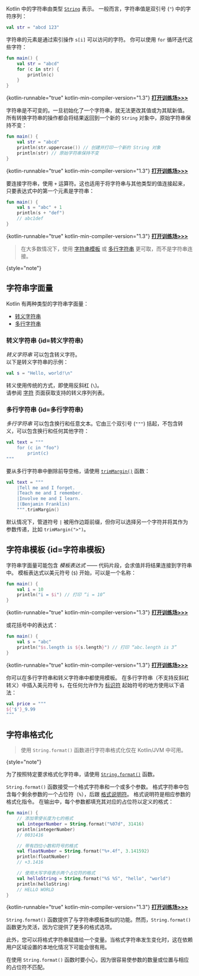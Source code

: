 [//]: # (title: 字符串（Strings）)

Kotlin 中的字符串由类型 [`String`](https://kotlinlang.org/api/latest/jvm/stdlib/kotlin/-string/) 表示。
一般而言，字符串值是双引号 (`"`) 中的字符序列：

```kotlin
val str = "abcd 123"
```

字符串的元素是通过索引操作 `s[i]` 可以访问的字符。
你可以使用 `for` 循环迭代这些字符：

```kotlin
fun main() {
    val str = "abcd"
    for (c in str) {
        println(c)
    }
}
```
{kotlin-runnable="true" kotlin-min-compiler-version="1.3"}
[**打开训练场>>>**](https://play.kotlinlang.org/editor/v1/N4Igxg9gJgpiBcIBmBXAdgAgLYEMCWaAFAJQbAA6mG1AbjgDYYDOALgE4YC8G5IOARmCi8eaStWpIIHQmAwFm7UhSoSJABzYEW9ImGLiJAX0qUjIADQgWONgHMYLAAr0cLKWywIQAKxx1LcAgsdTx6GDYANQimPAg0bwBGADoATmSAJgAGECMgA%3D?_gl=1*n2gup6*_ga*MjA2MDI3NDc5My4xNjk0OTQwMzc2*_ga_9J976DJZ68*MTcwMTAwMTk2OS40My4xLjE3MDEwMDQ1NTcuNTkuMC4w&_ga=2.9402037.1212359242.1701001969-2060274793.1694940376)

字符串是不可变的。一旦初始化了一个字符串，就无法更改其值或为其赋新值。
所有转换字符串的操作都会将结果返回到一个新的 `String` 对象中，原始字符串保持不变：

```kotlin
fun main() {
    val str = "abcd"
    println(str.uppercase()) // 创建并打印一个新的 String 对象
    println(str) // 原始字符串保持不变
}
```
{kotlin-runnable="true" kotlin-min-compiler-version="1.3"}
[**打开训练场>>>**](https://play.kotlinlang.org/editor/v1/N4Igxg9gJgpiBcIBmBXAdgAgLYEMCWaAFAJQbAA6alGNGAbjgDYYDOALgE4YC8G5IOAEZgo%2FajXE0A9FIwBhDjBxsYLDDjRQMABw4E2anBjQwA7hgDKnAgHMMEQQCsYYNpJ160bRkXYcAdCja2jAcYDgsMCTE7jIYAIIAQnIAIpKxsgAqABYw9no2BEys1mh2irgEamy5rDhYMO66%2Bj6EfqQZ6sKiVGgAviAANCBsOBw2MGwACozKSBAcWAggjjgMQ%2BAQWNp4jKEAaqEseBBoywCM%2FgCc%2FgBMAAwgfUA?_gl=1*n2gup6*_ga*MjA2MDI3NDc5My4xNjk0OTQwMzc2*_ga_9J976DJZ68*MTcwMTAwMTk2OS40My4xLjE3MDEwMDQ1NTcuNTkuMC4w&_ga=2.9402037.1212359242.1701001969-2060274793.1694940376)

要连接字符串，使用 `+` 运算符。这也适用于将字符串与其他类型的值连接起来，只要表达式中的第一个元素是字符串：

```kotlin
fun main() {
    val s = "abc" + 1
    println(s + "def")
    // abc1def
}
```
{kotlin-runnable="true" kotlin-min-compiler-version="1.3"}
[**打开训练场>>>**](https://play.kotlinlang.org/editor/v1/N4Igxg9gJgpiBcIBmBXAdgAgLYEMCWaAFAJQbAA6alGNGAbjgDYYDOGAvBuSDgEZjcMAagwBGarQAOAJwIAXRkTYjusJN2ISaAem0Y%2BYUWtpcqaAL4gANCDk5pAcxhyACoxxykEaVgQgAVjgM1uAQWJJ4jDDSAGrRLHgQaH6iAHQAnKkATAAMIOZAA%3D%3D?_gl=1*fadn00*_ga*MjA2MDI3NDc5My4xNjk0OTQwMzc2*_ga_9J976DJZ68*MTcwMTAwMTk2OS40My4xLjE3MDEwMDQ1NTcuNTkuMC4w&_ga=2.267818382.1212359242.1701001969-2060274793.1694940376)

> 在大多数情况下，使用 [字符串模板](#字符串模板) 或 [多行字符串](#多行字符串) 更可取，而不是字符串连接。
> 
{style="note"}

## 字符串字面量

Kotlin 有两种类型的字符串字面量：

* [转义字符串](#转义字符串)
* [多行字符串](#多行字符串)

### 转义字符串 {id=转义字符串}

_转义字符串_ 可以包含转义字符。  
以下是转义字符串的示例：

```kotlin
val s = "Hello, world!\n"
```

转义使用传统的方式，即使用反斜杠 (`\`)。  
请参阅 [字符](characters.md) 页面获取支持的转义序列列表。

### 多行字符串 {id=多行字符串}

_多行字符串_ 可以包含换行和任意文本。它由三个双引号 (`"""`) 括起，不包含转义，可以包含换行和任何其他字符：

```kotlin
val text = """
    for (c in "foo")
        print(c)
"""
```

要从多行字符串中删除前导空格，请使用 [`trimMargin()`](https://kotlinlang.org/api/latest/jvm/stdlib/kotlin.text/trim-margin.html) 函数：

```kotlin
val text = """
    |Tell me and I forget.
    |Teach me and I remember.
    |Involve me and I learn.
    |(Benjamin Franklin)
    """.trimMargin()
```

默认情况下，管道符号 `|` 被用作边距前缀，但你可以选择另一个字符并将其作为参数传递，比如 `trimMargin(">")`。

## 字符串模板 {id=字符串模板}

字符串字面量可能包含 _模板表达式_ —— 代码片段，会求值并将结果连接到字符串中。
模板表达式以美元符号 (`$`) 开始，可以是一个名称：

```kotlin
fun main() {
    val i = 10
    println("i = $i") // 打印 “i = 10”
}
```
{kotlin-runnable="true" kotlin-min-compiler-version="1.3"}
[**打开训练场>>>**](https://play.kotlinlang.org/editor/v1/N4Igxg9gJgpiBcIBmBXAdgAgLYEMCWaAFAJQbAA6alGNGAbjgDYZ4YC8GAjAAzW0AOAJwIAXRkXIhWHACR5JpPjQD0yluy68qaAL4gANCBE5BAcxgiACoxwikEQVgQgAVjgYHwELPzyMYggBqAQDOeBBozpwAdACc0QBM3CA6QA%3D?_gl=1*173njdq*_ga*MjA2MDI3NDc5My4xNjk0OTQwMzc2*_ga_9J976DJZ68*MTcwMTAwMTk2OS40My4xLjE3MDEwMDQ1NTcuNTkuMC4w&_ga=2.7705906.1212359242.1701001969-2060274793.1694940376)

或花括号中的表达式：

```kotlin
fun main() {
    val s = "abc"
    println("$s.length is ${s.length}") // 打印 “abc.length is 3”
}
```
{kotlin-runnable="true" kotlin-min-compiler-version="1.3"}
[**打开训练场>>>**](https://play.kotlinlang.org/editor/v1/N4Igxg9gJgpiBcIBmBXAdgAgLYEMCWaAFAJQbAA6alGNGAbjgDYYDOGAvBuSDgEZjdqtAA4AnAgBdGRbgBIWAOkYw0AcwkALDHjazgi5Ws0BfbqSE0A9JYx8wSleq06MAZkqVjIADQgJOUVUYCQAFRhwJJAhRLAQQACscBh9wCCxhPGVRADUYURY8CDQ4gEYFAE4FACYABhBjIA%3D?_gl=1*173njdq*_ga*MjA2MDI3NDc5My4xNjk0OTQwMzc2*_ga_9J976DJZ68*MTcwMTAwMTk2OS40My4xLjE3MDEwMDQ1NTcuNTkuMC4w&_ga=2.7705906.1212359242.1701001969-2060274793.1694940376)

你可以在多行字符串和转义字符串中都使用模板。
在多行字符串（不支持反斜杠转义）中插入美元符号 `$`，在任何允许作为
[标识符](https://kotlinlang.org/docs/reference/grammar.html#identifiers) 起始符号的地方使用以下语法：

```kotlin
val price = """
${'$'}_9.99
"""
```

## 字符串格式化

> 使用 `String.format()` 函数进行字符串格式化仅在 Kotlin/JVM 中可用。
>
{style="note"}

为了按照特定要求格式化字符串，请使用 [`String.format()`](https://kotlinlang.org/api/latest/jvm/stdlib/kotlin.text/format.html) 函数。

`String.format()` 函数接受一个格式字符串和一个或多个参数。
格式字符串中包含每个剩余参数的一个占位符（`%`），后跟 [格式说明符](https://docs.oracle.com/javase/8/docs/api/java/util/Formatter.html#summary)。
格式说明符是相应参数的格式化指令。
在输出中，每个参数都填充其对应的占位符以定义的格式：

```Kotlin
fun main() {
    // 添加零使长度为七的格式
    val integerNumber = String.format("%07d", 31416)
    println(integerNumber)
    // 0031416

    // 带有四位小数和符号的格式
    val floatNumber = String.format("%+.4f", 3.141592)
    println(floatNumber)
    // +3.1416

    // 使用大写字母表示两个占位符的格式
    val helloString = String.format("%S %S", "hello", "world")
    println(helloString)
    // HELLO WORLD
}
```
{kotlin-runnable="true" kotlin-min-compiler-version="1.3"}
[**打开训练场>>>**](https://play.kotlinlang.org/editor/v1/N4Igxg9gJgpiBcIBmBXAdgAgLYEMCWaAFAJQbAYA6aVGtGA9PRgGIQBOuALgM4acQYcUKBgBeMNhBi8caEbgDWMQRgA2MNAHNOACwwQkGbjABuGmnRM5VGApxiaJAORRYARhIwBeDAGVObASaAHRI7FyEFCAApAAMAOxQUQA0GADMAIwALBkAbMQWtAAOgWicqkR2Ds6uHmwFmHSMGLGxmTm5VIUMTKwcODwYAO54uhhhKGwYsGB4uKoyckZ4mtSNtFY2SKoQAy7unj7%2BpSFh%2FZyRMQDUwVlIKenB2RkArACcAEwNdBgldhWEba7Tj7OrfJpMK5pJ4dLrrHoscIDXgjMYoIpFCRgHDGcbsPhDARFVQ4MAwHQQVSwNjcbqbDA6GCqHbHILePwBIKhJEXKLRXwYfkPKKM5kQYUgQlsKlRcHFUrlIiilmcrRyhEACQAogAZHUAeQwAHV9QAlHUAEW6VAAviBkiBODg2I5OAAFEmcM5YBAgABWOCs9vAECwRTw6jYADUJNw8BA0L6MsE3sEPrEQDagA%3D?_gl=1*ixvesm*_ga*MjA2MDI3NDc5My4xNjk0OTQwMzc2*_ga_9J976DJZ68*MTcwMTAwMTk2OS40My4xLjE3MDEwMDU0MjQuMi4wLjA.&_ga=2.5152179.1212359242.1701001969-2060274793.1694940376)

`String.format()` 函数提供了与字符串模板类似的功能。然而，`String.format()` 函数更为灵活，因为它提供了更多的格式选项。

此外，您可以将格式字符串赋值给一个变量。当格式字符串发生变化时，这在依赖用户区域设置的本地化情况下可能会很有用。

在使用 `String.format()` 函数时要小心，因为很容易使参数的数量或位置与相应的占位符不匹配。